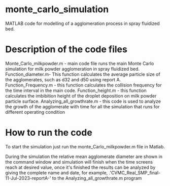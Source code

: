 # monte_carlo_simulation
MATLAB code for modelling of a agglomeration process in spray fluidized bed.

# Description of the code files

Monte_Carlo_milkpowder.m - main code file runs the main Monte Carlo simulation for milk powder agglomeration in spray fluidized bed.
Function_diameter.m- This function calculates the average particle size of the agglomerates, such as d32 and d50 using report A.
Function_Frequency.m - this function calculates the collision frequency for the time interval in the main code.
Function_height.m - this function calculates the imbibition height of the droplet deposition on milk powder particle surface.
Analyzing_all_growthrate.m - this code is used to analyze the growth of the agglomerate with time for all the simulation that runs for different operating condition

# How to run the code

To start the simulation just run the monte_Carlo_milkpowder.m file in Matlab.

During the simulation the relative mean agglomerate diameter are shown in the command window and simulation will finish when the time screens reach at desired value, once it's finished the results can be analyzed by giving the complete name and date, for example, .'CVMC_Real_SMP_final-11-Jul-2023-reportA-' to the Analyzing_all_growthrate.m program
